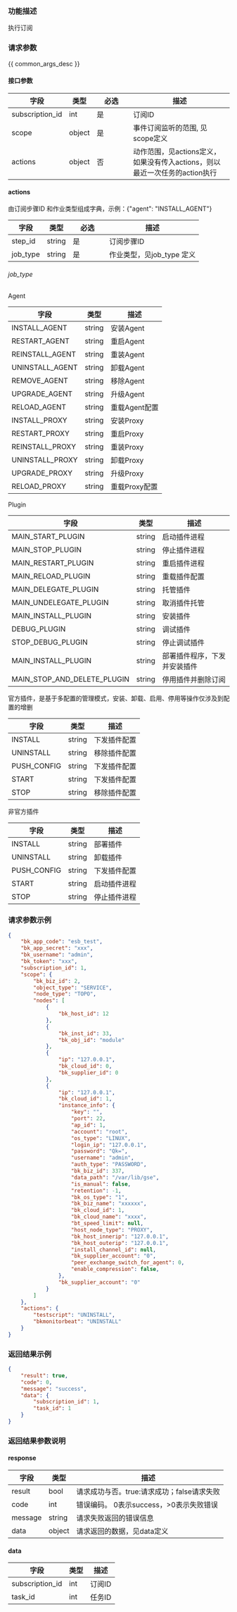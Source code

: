 ### 功能描述

执行订阅

### 请求参数

{{ common_args_desc }}

#### 接口参数

| 字段              | 类型     | <div style="width: 50pt">必选</div> | 描述                  |
| --------------- | ------ | --------------------------------- | ------------------- |
| subscription_id | int    | 是                                 | 订阅ID                |
| scope           | object | 是                                 | 事件订阅监听的范围, 见scope定义 |
| actions         | object | 否                                 | 动作范围，见actions定义，如果没有传入actions，则以最近一次任务的action执行     |

#### actions

由订阅步骤ID 和作业类型组成字典，示例：{"agent": "INSTALL_AGENT"}

| 字段       | 类型     | <div style="width: 50pt">必选</div> | 描述                |
| -------- | ------ | --------------------------------- | ----------------- |
| step_id  | string | 是                                 | 订阅步骤ID            |
| job_type | string | 是                                 | 作业类型，见job_type 定义 |

###### job_type

Agent

| 字段              | 类型     | 描述        |
| --------------- | ------ | --------- |
| INSTALL_AGENT   | string | 安装Agent   |
| RESTART_AGENT   | string | 重启Agent   |
| REINSTALL_AGENT | string | 重装Agent   |
| UNINSTALL_AGENT | string | 卸载Agent   |
| REMOVE_AGENT    | string | 移除Agent   |
| UPGRADE_AGENT   | string | 升级Agent   |
| RELOAD_AGENT    | string | 重载Agent配置 |
| INSTALL_PROXY   | string | 安装Proxy   |
| RESTART_PROXY   | string | 重启Proxy   |
| REINSTALL_PROXY | string | 重装Proxy   |
| UNINSTALL_PROXY | string | 卸载Proxy   |
| UPGRADE_PROXY   | string | 升级Proxy   |
| RELOAD_PROXY    | string | 重载Proxy配置 |

Plugin

| 字段                          | 类型     | 描述             |
| --------------------------- | ------ | -------------- |
| MAIN_START_PLUGIN           | string | 启动插件进程         |
| MAIN_STOP_PLUGIN            | string | 停止插件进程         |
| MAIN_RESTART_PLUGIN         | string | 重启插件进程         |
| MAIN_RELOAD_PLUGIN          | string | 重载插件配置         |
| MAIN_DELEGATE_PLUGIN        | string | 托管插件           |
| MAIN_UNDELEGATE_PLUGIN      | string | 取消插件托管         |
| MAIN_INSTALL_PLUGIN         | string | 安装插件           |
| DEBUG_PLUGIN                | string | 调试插件           |
| STOP_DEBUG_PLUGIN           | string | 停止调试插件         |
| MAIN_INSTALL_PLUGIN         | string | 部署插件程序，下发并安装插件 |
| MAIN_STOP_AND_DELETE_PLUGIN | string | 停用插件并删除订阅      |

官方插件，是基于多配置的管理模式，安装、卸载、启用、停用等操作仅涉及到配置的增删 

| 字段          | 类型     | 描述     |
| ----------- | ------ | ------ |
| INSTALL     | string | 下发插件配置 |
| UNINSTALL   | string | 移除插件配置 |
| PUSH_CONFIG | string | 下发插件配置 |
| START       | string | 下发插件配置 |
| STOP        | string | 移除插件配置 |

非官方插件

| 字段          | 类型     | 描述     |
| ----------- | ------ | ------ |
| INSTALL     | string | 部署插件   |
| UNINSTALL   | string | 卸载插件   |
| PUSH_CONFIG | string | 下发插件配置 |
| START       | string | 启动插件进程 |
| STOP        | string | 停止插件进程 |

### 请求参数示例

```json
{
    "bk_app_code": "esb_test",
    "bk_app_secret": "xxx",
    "bk_username": "admin",
    "bk_token": "xxx",
    "subscription_id": 1,
    "scope": {
        "bk_biz_id": 2,
        "object_type": "SERVICE",
        "node_type": "TOPO",
        "nodes": [
            {
                "bk_host_id": 12
            },
            {
                "bk_inst_id": 33,
                "bk_obj_id": "module"
            },
            {
                "ip": "127.0.0.1",
                "bk_cloud_id": 0,
                "bk_supplier_id": 0
            },
            {
                "ip": "127.0.0.1",
                "bk_cloud_id": 1,
                "instance_info": {
                    "key": "",
                    "port": 22,
                    "ap_id": 1,
                    "account": "root",
                    "os_type": "LINUX",
                    "login_ip": "127.0.0.1",
                    "password": "Qk=",
                    "username": "admin",
                    "auth_type": "PASSWORD",
                    "bk_biz_id": 337,
                    "data_path": "/var/lib/gse",
                    "is_manual": false,
                    "retention": -1,
                    "bk_os_type": "1",
                    "bk_biz_name": "xxxxxx",
                    "bk_cloud_id": 1,
                    "bk_cloud_name": "xxxx",
                    "bt_speed_limit": null,
                    "host_node_type": "PROXY",
                    "bk_host_innerip": "127.0.0.1",
                    "bk_host_outerip": "127.0.0.1",
                    "install_channel_id": null,
                    "bk_supplier_account": "0",
                    "peer_exchange_switch_for_agent": 0,
                    "enable_compression": false,
                },
                "bk_supplier_account": "0"
            }
        ]
    },
    "actions": {
        "testscript": "UNINSTALL",
        "bkmonitorbeat": "UNINSTALL"
    }
}
```

### 返回结果示例

```json
{
    "result": true,
    "code": 0,
    "message": "success",
    "data": {
        "subscription_id": 1,
        "task_id": 1
    }
}
```

### 返回结果参数说明

#### response

| 字段      | 类型     | 描述                         |
| ------- | ------ | -------------------------- |
| result  | bool   | 请求成功与否。true:请求成功；false请求失败 |
| code    | int    | 错误编码。 0表示success，>0表示失败错误  |
| message | string | 请求失败返回的错误信息                |
| data    | object | 请求返回的数据，见data定义            |

#### data

| 字段              | 类型  | 描述   |
| --------------- | --- | ---- |
| subscription_id | int | 订阅ID |
| task_id         | int | 任务ID |
